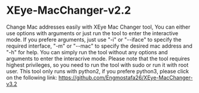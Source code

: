 # XEye-MacChanger-v2.2
Change Mac addresses easily with XEye Mac Changer tool, You can either use options with arguments or just run the tool to enter the interactive mode. If you prefere arguments, just use "-i" or "--iface" to specify the required interface, "-m" or "--mac" to specify the desired mac address and "-h" for help. You can simply run the tool without any options and arguments to enter the interacrive mode. Please note that the tool requires highest privileges, so you need to run the tool with sudo or run it with root user.
This tool only runs with python2, if you prefere python3, please click on the following link:
https://github.com/Engmostafa26/XEye-MacChanger-v3.2
